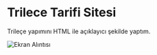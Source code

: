 # Trilece Tarifi Sitesi

Trileçe yapımını HTML ile açıklayıcı şekilde yaptım.

![Ekran Alıntısı](https://github.com/erent8/YemekTarifi-HTML/assets/86615310/91efc0e5-dd1e-4a68-9d8d-3ae932374fc4)
